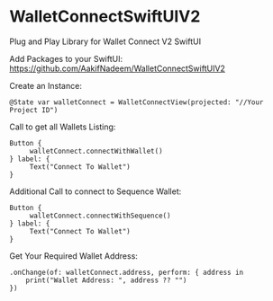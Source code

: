 # WalletConnectSwiftUIV2
Plug and Play Library for Wallet Connect V2 SwiftUI


Add Packages to your SwiftUI: https://github.com/AakifNadeem/WalletConnectSwiftUIV2


Create an Instance:

    @State var walletConnect = WalletConnectView(projected: "//Your Project ID")

Call to get all Wallets Listing:

    Button {
         walletConnect.connectWithWallet()
    } label: {
         Text("Connect To Wallet")
    }

Additional Call to connect to Sequence Wallet:

    Button {
         walletConnect.connectWithSequence()
    } label: {
         Text("Connect To Wallet")
    }

Get Your Required Wallet Address: 
        
    .onChange(of: walletConnect.address, perform: { address in
        print("Wallet Address: ", address ?? "")
    })
